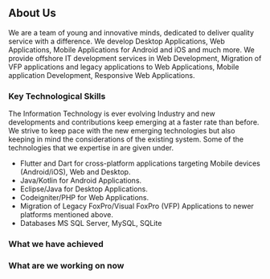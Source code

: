 ## About Us

We are a team of young and innovative minds, dedicated to deliver quality service with a difference. We develop Desktop Applications, Web Applications, Mobile Applications for Android and iOS and much more. We provide offshore IT development services in Web Development, Migration of VFP applications and legacy applications to Web Applications, Mobile application Development, Responsive Web Applications.

### Key Technological Skills

The Information Technology is ever evolving Industry and new developments and contributions keep emerging at a faster rate than before. We strive to keep pace with the new emerging technologies but also keeping in mind the considerations of the existing system. Some of the technologies that we expertise in are given under.

- Flutter and Dart for cross-platform applications targeting Mobile devices (Android/iOS), Web and Desktop.
- Java/Kotlin for Android Applications.
- Eclipse/Java for Desktop Applications.
- Codeigniter/PHP for Web Applications.
- Migration of Legacy FoxPro/Visual FoxPro (VFP) Applications to newer platforms mentioned above.
- Databases MS SQL Server, MySQL, SQLite

### What we have achieved

### What are we working on now
